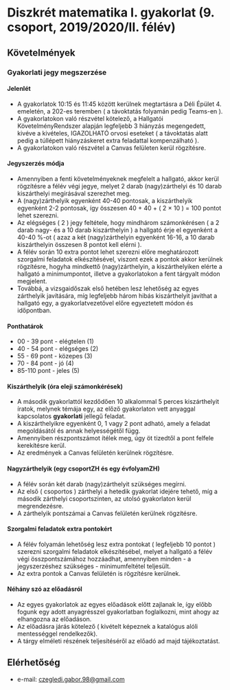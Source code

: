 # Diszkrét matematika I. gyakorlat (9. csoport, 2019/2020/II. félév)
## Követelmények

### Gyakorlati jegy megszerzése
#### Jelenlét
- A gyakorlatok 10:15 és 11:45 között kerülnek megtartásra a Déli Épület 4. emeletén, a 202-es teremben ( a távoktatás folyamán pedig Teams-en ).
- A gyakorlatokon való részvétel kötelező, a Hallgatói KövetelményRendszer alapján legfeljebb 3 hiányzás megengedett, kivéve a kivételes, IGAZOLHATÓ orvosi eseteket ( a távoktatás alatt pedig a túllépett hiányzáskeret extra feladattal kompenzálható ).
- A gyakorlatokon való részvétel a Canvas felületen kerül rögzítésre.
#### Jegyszerzés módja
- Amennyiben a fenti követelményeknek megfelelt a hallgató, akkor kerül rögzítésre a félév végi jegye, melyet 2 darab (nagy)zárthelyi és 10 darab kiszárthelyi megírásával szerezhet meg.
- A (nagy)zárthelyik egyenként 40-40 pontosak, a kiszárthelyik egyenként 2-2 pontosak, így összesen 40 + 40 + ( 2 × 10 ) = 100 pontot lehet szerezni.
- Az elégséges ( 2 ) jegy feltétele, hogy mindhárom számonkérésen ( a 2 darab nagy- és a 10 darab kiszárthelyin ) a hallgató érje el egyenként a 40-40 %-ot ( azaz a két (nagy)zárthelyin egyenként 16-16, a 10 darab kiszárthelyin összesen 8 pontot kell elérni ).
- A félév során 10 extra pontot lehet szerezni előre meghatározott szorgalmi feladatok elkészítésével, viszont ezek a pontok akkor kerülnek rögzítésre, hogyha mindkettő (nagy)zárthelyin, a kiszárthelyiken elérte a hallgató a minimumpontot, illetve a gyakorlatokon a fent tárgyalt módon megjelent.
- Továbbá, a vizsgaidőszak első hetében lesz lehetőség az egyes zárthelyik javítására, míg legfeljebb három hibás kiszárthelyit javíthat a hallgató egy, a gyakorlatvezetővel előre egyeztetett módon és időpontban.
#### Ponthatárok
- 00 - 39 pont - elégtelen (1)
- 40 - 54 pont - elégséges (2)
- 55 - 69 pont - közepes   (3)
- 70 - 84 pont - jó        (4)
- 85-110 pont - jeles     (5)
#### Kiszárthelyik (óra eleji számonkérések)
- A második gyakorlattól kezdődően 10 alkalommal 5 perces kiszárthelyit íratok, melynek témája egy, az előző gyakorlaton vett anyaggal kapcsolatos **gyakorlati** jellegű feladat.
- A kiszárthelyikre egyenként 0, 1 vagy 2 pont adható, amely a feladat megoldásától és annak helyességétől függ.
- Amennyiben részpontszámot ítélek meg, úgy öt tizedtől a pont felfele kerekítésre kerül.
- Az eredmények a Canvas felületén kerülnek rögzítésre.
#### Nagyzárthelyik (egy csoportZH és egy évfolyamZH)
- A félév során két darab (nagy)zárthelyit szükséges megírni.
- Az első ( csoportos ) zárthelyi a hetedik gyakorlat idejére tehető, míg a második zárthelyi csoportszinten, az utolsó gyakorlaton kerül megrendezésre.
- A zárthelyik pontszámai a Canvas felületén kerülnek rögzítésre.
#### Szorgalmi feladatok extra pontokért
- A félév folyamán lehetőség lesz extra pontokat ( legfeljebb 10 pontot ) szerezni szorgalmi feladatok elkészítésébel, melyet a hallgató a félév végi összpontszámához hozzáadhat, amennyiben minden - a jegyszerzéshez szükséges - minimumfeltétel teljesült.
- Az extra pontok a Canvas felületén is rögzítésre kerülnek.
#### Néhány szó az előadásról
- Az egyes gyakorlatok az egyes előadások előtt zajlanak le, így előbb fogunk egy adott anyagrésszel gyakorlatban foglalkozni, mint ahogy az elhangozna az előadáson.
- Az előadásra járás kötelező ( kivételt képeznek a katalógus alóli mentességgel rendelkezők).
- A tárgy elméleti részének teljesítéséről az előadó ad majd tájékoztatást.
## Elérhetőség
- e-mail: czegledi.gabor.98@gmail.com
